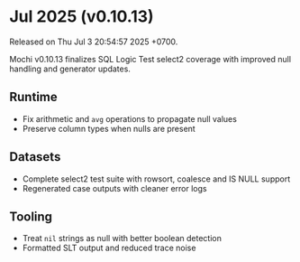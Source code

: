 # Jul 2025 (v0.10.13)

Released on Thu Jul 3 20:54:57 2025 +0700.

Mochi v0.10.13 finalizes SQL Logic Test select2 coverage with improved null handling and generator updates.

## Runtime

- Fix arithmetic and `avg` operations to propagate null values
- Preserve column types when nulls are present

## Datasets

- Complete select2 test suite with rowsort, coalesce and IS NULL support
- Regenerated case outputs with cleaner error logs

## Tooling

- Treat `nil` strings as null with better boolean detection
- Formatted SLT output and reduced trace noise
